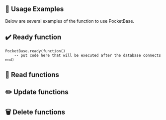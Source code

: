 ## 📝 Usage Examples

Below are several examples of the function to use PocketBase.

## ✔️ Ready function
```
PocketBase.ready(function()
    -- put code here that will be executed after the database connects
end)
```

## 📕 Read functions



## ✏️ Update functions



## 🗑️ Delete functions


